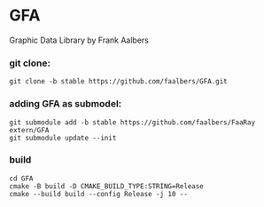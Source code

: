 # GFA

Graphic Data Library by Frank Aalbers

### git clone:

```
git clone -b stable https://github.com/faalbers/GFA.git
```

### adding GFA as submodel:
```
git submodule add -b stable https://github.com/faalbers/FaaRay extern/GFA
git submodule update --init
```

### build

```
cd GFA
cmake -B build -D CMAKE_BUILD_TYPE:STRING=Release
cmake --build build --config Release -j 10 --
```
